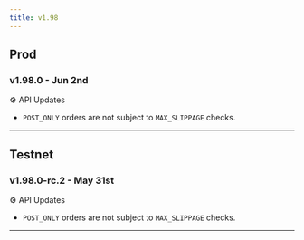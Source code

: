 ```yaml
---
title: v1.98
---
```

## Prod
### v1.98.0 - Jun 2nd
⚙️ API Updates
* `POST_ONLY` orders are not subject to `MAX_SLIPPAGE` checks.
---

## Testnet
### v1.98.0-rc.2 - May 31st
⚙️ API Updates
* `POST_ONLY` orders are not subject to `MAX_SLIPPAGE` checks.
---
